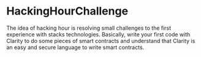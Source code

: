 # HackingHourChallenge
The idea of hacking hour is resolving small challenges to the first experience with stacks technologies.  Basically, write your first code with Clarity to do some pieces of smart contracts and understand that Clarity is an easy and secure language to write smart contracts.
